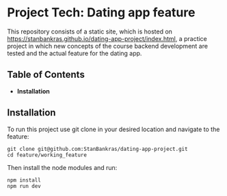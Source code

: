 # Project Tech: Dating app feature
This repository consists of a static site, which is hosted on https://stanbankras.github.io/dating-app-project/index.html, a practice project in which new concepts of the course backend development are tested and the actual feature for the dating app.

## Table of Contents
* **Installation**

## Installation
To run this project use git clone in your desired location and navigate to the feature:
```
git clone git@github.com:StanBankras/dating-app-project.git
cd feature/working_feature
```

Then install the node modules and run:
```
npm install
npm run dev
```
